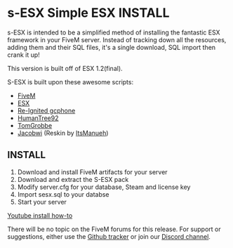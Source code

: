 # s-ESX Simple ESX INSTALL

s-ESX is intended to be a simplified method of installing the fantastic ESX framework in your FiveM server. Instead of tracking down all the resources, adding them and their SQL files, it's a single download, SQL import then crank it up!

This version is built off of ESX 1.2(final).

S-ESX is built upon these awesome scripts:

- [FiveM](https://fivem.net "FiveM")
- [ESX](https://github.com/esx-framework "ESX")
- [Re-Ignited gcphone](https://github.com/Re-Ignited-Development "Re-Ignited gcphone")
- [HumanTree92](https://github.com/HumanTree92 "HumanTree92")
- [TomGrobbe](https://github.com/TomGrobbe/vMenu "TomGrobbe")
- [Jacobwi](https://github.com/jacobwi/new_banking "Jacobwi") (Reskin by [ItsManueh](https://github.com/ItsManueh/ModifyUiNewBanking "ItsManueh"))

## INSTALL
1. Download and install FiveM artifacts for your server
2. Download and extract the S-ESX pack
3. Modify server.cfg for your database, Steam and license key
4. Import sesx.sql to your databse
5. Start your server

[Youtube install how-to](https://www.youtube.com/watch?v=6dx_Gtf_8z0 "Youtube install how-to")

There will be no topic on the FiveM forums for this release.  For support or suggestions, either use the [Github tracker](https://github.com/S-ESX/S-ESX-V1F/issues "Github tracker") or join our [Discord channel](https://discord.gg/vYUTVut "Discord channel").
